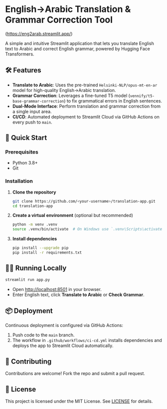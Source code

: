 # English→Arabic Translation & Grammar Correction Tool

(https://eng2arab.streamlit.app/)

A simple and intuitive Streamlit application that lets you translate English text to Arabic and correct English grammar, powered by Hugging Face Transformers.

## 🛠️ Features

* **Translate to Arabic**: Uses the pre-trained `Helsinki-NLP/opus-mt-en-ar` model for high-quality English→Arabic translation.
* **Grammar Correction**: Leverages a fine-tuned T5 model (`vennify/t5-base-grammar-correction`) to fix grammatical errors in English sentences.
* **Dual-Mode Interface**: Perform translation and grammar correction from a single input area.
* **CI/CD**: Automated deployment to Streamlit Cloud via GitHub Actions on every push to `main`.

## 🚀 Quick Start

### Prerequisites

* Python 3.8+
* Git

### Installation

1. **Clone the repository**

   ```bash
   git clone https://github.com/<your-username>/translation-app.git
   cd translation-app
   ```
2. **Create a virtual environment** (optional but recommended)

   ```bash
   python -m venv .venv
   source .venv/bin/activate  # On Windows use `.venv\Scripts\activate`
   ```
3. **Install dependencies**

   ```bash
   pip install --upgrade pip
   pip install -r requirements.txt
   ```

## 🏃‍♂️ Running Locally

```bash
streamlit run app.py
```

* Open [http://localhost:8501](http://localhost:8501) in your browser.
* Enter English text, click **Translate to Arabic** or **Check Grammar**.

## 📦 Deployment

Continuous deployment is configured via GitHub Actions:

1. Push code to the `main` branch.
2. The workflow in `.github/workflows/ci-cd.yml` installs dependencies and deploys the app to Streamlit Cloud automatically.

## 🤝 Contributing

Contributions are welcome! Fork the repo and submit a pull request.

## 📄 License

This project is licensed under the MIT License. See [LICENSE](LICENSE) for details.
